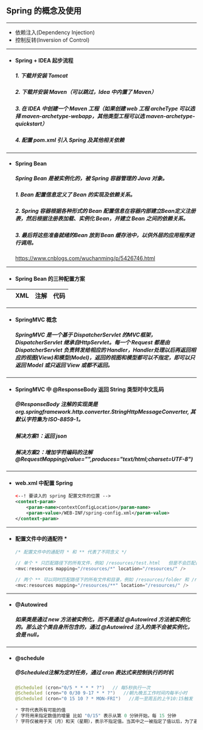## Spring 的概念及使用

---
- 依赖注入(Dependency Injection)
- 控制反转(Inversion of Control)



---
- #### Spring + IDEA 起步流程
  ##### 1. 下载并安装 Tomcat
  ##### 2. 下载并安装 Maven（可以跳过，Idea 中内置了 Maven）
  ##### 3. 在 IDEA 中创建一个 Maven 工程（如果创建 web 工程 archeType 可以选择 maven-archetype-webapp，其他类型工程可以选 maven-archetype-quickstart）
  ##### 4. 配置 pom.xml 引入 Spring 及其他相关依赖





---
- #### Spring Bean
  ##### Spring Bean 是被实例化的，被 Spring 容器管理的 Java 对象。
  ##### 1. Bean 配置信息定义了 Bean 的实现及依赖关系。
  ##### 2. Spring 容器根据各种形式的 Bean 配置信息在容器内部建立Bean定义注册表，然后根据注册表加载、实例化 Bean，并建立 Bean 之间的依赖关系。
  ##### 3. 最后将这些准备就绪的Bean 放到 Bean 缓存池中，以供外层的应用程序进行调用。
  
  https://www.cnblogs.com/wuchanming/p/5426746.html

---
-  #### Spring Bean 的三种配置方案
  || XML | 注解 | 代码
  |--|--|--|--|




---
- #### SpringMVC 概念
  ##### SpringMVC 是一个基于 DispatcherServlet 的MVC框架，DispatcherServlet 继承自HttpServlet。每一个 Request 都是由 DispatcherServlet 负责转发给相应的 Handler，Handler处理以后再返回相应的视图(View)和模型(Model)，返回的视图和模型都可以不指定，即可以只返回 Model 或只返回 View 或都不返回。



---
- #### SpringMVC 中 @ResponseBody 返回 String 类型时中文乱码
  ##### @ResponseBody 注解的实现类是 org.springframework.http.converter.StringHttpMessageConverter, 其默认字符集为 ISO-8859-1。
  ##### 解决方案1：返回 json
  ##### 解决方案2：增加字符编码的注解 @RequestMapping(value="",produces="text/html;charset=UTF-8") 




---
- #### web.xml 中配置 Spring
  ```xml
  <--! 要读入的 spring 配置文件的位置 -->
  <context-param>  
      <param-name>contextConfigLocation</param-name>  
      <param-value>/WEB-INF/spring-config.xml</param-value>  
  </context-param>
  ```
  
  

---
- #### 配置文件中的通配符 *
  ```javascript
  /* 配置文件中的通配符 * 和 ** 代表了不同含义 */

  // 单个 * 只匹配路径下的所有文件，例如 /resources/test.html   但是不会匹配目录
  <mvc:resources mapping="/resources/*" location="/resources/" />

  // 两个 ** 可以同时匹配路径下的所有文件和目录，例如 /resources/folder 和 /resources/test.html
  <mvc:resources mapping="/resources/**" location="/resources/" />
  ```


---
- #### @Autowired
  ##### 如果类是通过 new 方法被实例化，而不是通过 @Autowired 方法被实例化的。那么这个类自身所包含的，通过 @Autowired 注入的类不会被实例化，会是 null。
  
  

---
- #### @schedule
  ##### @Scheduled注解为定时任务，通过 cron 表达式来控制执行的时机
  ```java
  @Scheduled (cron="0/5 * * * * ?")   // 每5秒执行一次 
  @Scheduled (cron="0 0/30 9-17 * * ?")   //朝九晚五工作时间内每半小时
  @Scheduled (cron="0 15 10 ? * MON-FRI")   //周一至周五的上午10:15触发 
      
  * 字符代表所有可能的值
  / 字符用来指定数值的增量 比如 "0/15" 表示从第 0 分钟开始，每 15 分钟
  ? 字符仅被用于天（月）和天（星期），表示不指定值。当其中之一被指定了值以后，为了避免冲突，需要将另一个子表达式的值设为 "?"
  ```


